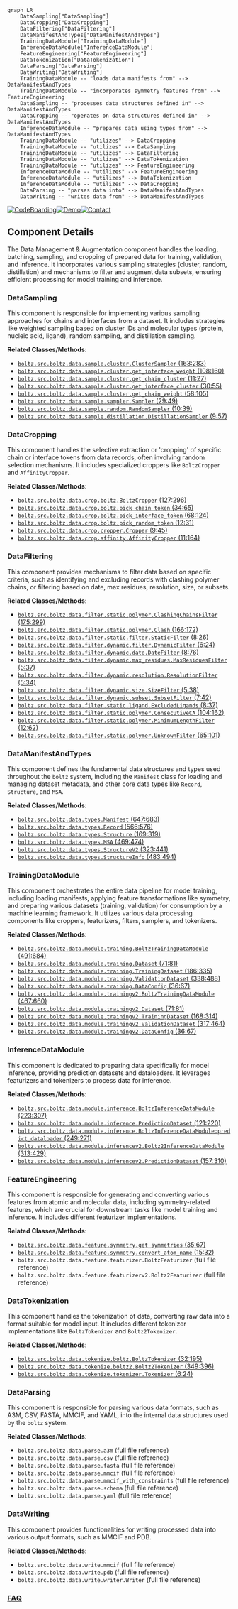 ```mermaid
graph LR
    DataSampling["DataSampling"]
    DataCropping["DataCropping"]
    DataFiltering["DataFiltering"]
    DataManifestAndTypes["DataManifestAndTypes"]
    TrainingDataModule["TrainingDataModule"]
    InferenceDataModule["InferenceDataModule"]
    FeatureEngineering["FeatureEngineering"]
    DataTokenization["DataTokenization"]
    DataParsing["DataParsing"]
    DataWriting["DataWriting"]
    TrainingDataModule -- "loads data manifests from" --> DataManifestAndTypes
    TrainingDataModule -- "incorporates symmetry features from" --> FeatureEngineering
    DataSampling -- "processes data structures defined in" --> DataManifestAndTypes
    DataCropping -- "operates on data structures defined in" --> DataManifestAndTypes
    InferenceDataModule -- "prepares data using types from" --> DataManifestAndTypes
    TrainingDataModule -- "utilizes" --> DataCropping
    TrainingDataModule -- "utilizes" --> DataSampling
    TrainingDataModule -- "utilizes" --> DataFiltering
    TrainingDataModule -- "utilizes" --> DataTokenization
    TrainingDataModule -- "utilizes" --> FeatureEngineering
    InferenceDataModule -- "utilizes" --> FeatureEngineering
    InferenceDataModule -- "utilizes" --> DataTokenization
    InferenceDataModule -- "utilizes" --> DataCropping
    DataParsing -- "parses data into" --> DataManifestAndTypes
    DataWriting -- "writes data from" --> DataManifestAndTypes
```
[![CodeBoarding](https://img.shields.io/badge/Generated%20by-CodeBoarding-9cf?style=flat-square)](https://github.com/CodeBoarding/GeneratedOnBoardings)[![Demo](https://img.shields.io/badge/Try%20our-Demo-blue?style=flat-square)](https://www.codeboarding.org/demo)[![Contact](https://img.shields.io/badge/Contact%20us%20-%20contact@codeboarding.org-lightgrey?style=flat-square)](mailto:contact@codeboarding.org)

## Component Details

The Data Management & Augmentation component handles the loading, batching, sampling, and cropping of prepared data for training, validation, and inference. It incorporates various sampling strategies (cluster, random, distillation) and mechanisms to filter and augment data subsets, ensuring efficient processing for model training and inference.

### DataSampling
This component is responsible for implementing various sampling approaches for chains and interfaces from a dataset. It includes strategies like weighted sampling based on cluster IDs and molecular types (protein, nucleic acid, ligand), random sampling, and distillation sampling.


**Related Classes/Methods**:

- <a href="https://github.com/jwohlwend/boltz/blob/master/src/boltz/data/sample/cluster.py#L163-L283" target="_blank" rel="noopener noreferrer">`boltz.src.boltz.data.sample.cluster.ClusterSampler` (163:283)</a>
- <a href="https://github.com/jwohlwend/boltz/blob/master/src/boltz/data/sample/cluster.py#L108-L160" target="_blank" rel="noopener noreferrer">`boltz.src.boltz.data.sample.cluster.get_interface_weight` (108:160)</a>
- <a href="https://github.com/jwohlwend/boltz/blob/master/src/boltz/data/sample/cluster.py#L11-L27" target="_blank" rel="noopener noreferrer">`boltz.src.boltz.data.sample.cluster.get_chain_cluster` (11:27)</a>
- <a href="https://github.com/jwohlwend/boltz/blob/master/src/boltz/data/sample/cluster.py#L30-L55" target="_blank" rel="noopener noreferrer">`boltz.src.boltz.data.sample.cluster.get_interface_cluster` (30:55)</a>
- <a href="https://github.com/jwohlwend/boltz/blob/master/src/boltz/data/sample/cluster.py#L58-L105" target="_blank" rel="noopener noreferrer">`boltz.src.boltz.data.sample.cluster.get_chain_weight` (58:105)</a>
- <a href="https://github.com/jwohlwend/boltz/blob/master/src/boltz/data/sample/sampler.py#L29-L49" target="_blank" rel="noopener noreferrer">`boltz.src.boltz.data.sample.sampler.Sampler` (29:49)</a>
- <a href="https://github.com/jwohlwend/boltz/blob/master/src/boltz/data/sample/random.py#L10-L39" target="_blank" rel="noopener noreferrer">`boltz.src.boltz.data.sample.random.RandomSampler` (10:39)</a>
- <a href="https://github.com/jwohlwend/boltz/blob/master/src/boltz/data/sample/distillation.py#L9-L57" target="_blank" rel="noopener noreferrer">`boltz.src.boltz.data.sample.distillation.DistillationSampler` (9:57)</a>


### DataCropping
This component handles the selective extraction or 'cropping' of specific chain or interface tokens from data records, often involving random selection mechanisms. It includes specialized croppers like `BoltzCropper` and `AffinityCropper`.


**Related Classes/Methods**:

- <a href="https://github.com/jwohlwend/boltz/blob/master/src/boltz/data/crop/boltz.py#L127-L296" target="_blank" rel="noopener noreferrer">`boltz.src.boltz.data.crop.boltz.BoltzCropper` (127:296)</a>
- <a href="https://github.com/jwohlwend/boltz/blob/master/src/boltz/data/crop/boltz.py#L34-L65" target="_blank" rel="noopener noreferrer">`boltz.src.boltz.data.crop.boltz.pick_chain_token` (34:65)</a>
- <a href="https://github.com/jwohlwend/boltz/blob/master/src/boltz/data/crop/boltz.py#L68-L124" target="_blank" rel="noopener noreferrer">`boltz.src.boltz.data.crop.boltz.pick_interface_token` (68:124)</a>
- <a href="https://github.com/jwohlwend/boltz/blob/master/src/boltz/data/crop/boltz.py#L12-L31" target="_blank" rel="noopener noreferrer">`boltz.src.boltz.data.crop.boltz.pick_random_token` (12:31)</a>
- <a href="https://github.com/jwohlwend/boltz/blob/master/src/boltz/data/crop/cropper.py#L9-L45" target="_blank" rel="noopener noreferrer">`boltz.src.boltz.data.crop.cropper.Cropper` (9:45)</a>
- <a href="https://github.com/jwohlwend/boltz/blob/master/src/boltz/data/crop/affinity.py#L11-L164" target="_blank" rel="noopener noreferrer">`boltz.src.boltz.data.crop.affinity.AffinityCropper` (11:164)</a>


### DataFiltering
This component provides mechanisms to filter data based on specific criteria, such as identifying and excluding records with clashing polymer chains, or filtering based on date, max residues, resolution, size, or subsets.


**Related Classes/Methods**:

- <a href="https://github.com/jwohlwend/boltz/blob/master/src/boltz/data/filter/static/polymer.py#L175-L299" target="_blank" rel="noopener noreferrer">`boltz.src.boltz.data.filter.static.polymer.ClashingChainsFilter` (175:299)</a>
- <a href="https://github.com/jwohlwend/boltz/blob/master/src/boltz/data/filter/static/polymer.py#L166-L172" target="_blank" rel="noopener noreferrer">`boltz.src.boltz.data.filter.static.polymer.Clash` (166:172)</a>
- <a href="https://github.com/jwohlwend/boltz/blob/master/src/boltz/data/filter/static/filter.py#L8-L26" target="_blank" rel="noopener noreferrer">`boltz.src.boltz.data.filter.static.filter.StaticFilter` (8:26)</a>
- <a href="https://github.com/jwohlwend/boltz/blob/master/src/boltz/data/filter/dynamic/filter.py#L6-L24" target="_blank" rel="noopener noreferrer">`boltz.src.boltz.data.filter.dynamic.filter.DynamicFilter` (6:24)</a>
- <a href="https://github.com/jwohlwend/boltz/blob/master/src/boltz/data/filter/dynamic/date.py#L8-L76" target="_blank" rel="noopener noreferrer">`boltz.src.boltz.data.filter.dynamic.date.DateFilter` (8:76)</a>
- <a href="https://github.com/jwohlwend/boltz/blob/master/src/boltz/data/filter/dynamic/max_residues.py#L5-L37" target="_blank" rel="noopener noreferrer">`boltz.src.boltz.data.filter.dynamic.max_residues.MaxResiduesFilter` (5:37)</a>
- <a href="https://github.com/jwohlwend/boltz/blob/master/src/boltz/data/filter/dynamic/resolution.py#L5-L34" target="_blank" rel="noopener noreferrer">`boltz.src.boltz.data.filter.dynamic.resolution.ResolutionFilter` (5:34)</a>
- <a href="https://github.com/jwohlwend/boltz/blob/master/src/boltz/data/filter/dynamic/size.py#L5-L38" target="_blank" rel="noopener noreferrer">`boltz.src.boltz.data.filter.dynamic.size.SizeFilter` (5:38)</a>
- <a href="https://github.com/jwohlwend/boltz/blob/master/src/boltz/data/filter/dynamic/subset.py#L7-L42" target="_blank" rel="noopener noreferrer">`boltz.src.boltz.data.filter.dynamic.subset.SubsetFilter` (7:42)</a>
- <a href="https://github.com/jwohlwend/boltz/blob/master/src/boltz/data/filter/static/ligand.py#L8-L37" target="_blank" rel="noopener noreferrer">`boltz.src.boltz.data.filter.static.ligand.ExcludedLigands` (8:37)</a>
- <a href="https://github.com/jwohlwend/boltz/blob/master/src/boltz/data/filter/static/polymer.py#L104-L162" target="_blank" rel="noopener noreferrer">`boltz.src.boltz.data.filter.static.polymer.ConsecutiveCA` (104:162)</a>
- <a href="https://github.com/jwohlwend/boltz/blob/master/src/boltz/data/filter/static/polymer.py#L12-L62" target="_blank" rel="noopener noreferrer">`boltz.src.boltz.data.filter.static.polymer.MinimumLengthFilter` (12:62)</a>
- <a href="https://github.com/jwohlwend/boltz/blob/master/src/boltz/data/filter/static/polymer.py#L65-L101" target="_blank" rel="noopener noreferrer">`boltz.src.boltz.data.filter.static.polymer.UnknownFilter` (65:101)</a>


### DataManifestAndTypes
This component defines the fundamental data structures and types used throughout the `boltz` system, including the `Manifest` class for loading and managing dataset metadata, and other core data types like `Record`, `Structure`, and `MSA`.


**Related Classes/Methods**:

- <a href="https://github.com/jwohlwend/boltz/blob/master/src/boltz/data/types.py#L647-L683" target="_blank" rel="noopener noreferrer">`boltz.src.boltz.data.types.Manifest` (647:683)</a>
- <a href="https://github.com/jwohlwend/boltz/blob/master/src/boltz/data/types.py#L566-L576" target="_blank" rel="noopener noreferrer">`boltz.src.boltz.data.types.Record` (566:576)</a>
- <a href="https://github.com/jwohlwend/boltz/blob/master/src/boltz/data/types.py#L169-L319" target="_blank" rel="noopener noreferrer">`boltz.src.boltz.data.types.Structure` (169:319)</a>
- <a href="https://github.com/jwohlwend/boltz/blob/master/src/boltz/data/types.py#L469-L474" target="_blank" rel="noopener noreferrer">`boltz.src.boltz.data.types.MSA` (469:474)</a>
- <a href="https://github.com/jwohlwend/boltz/blob/master/src/boltz/data/types.py#L323-L441" target="_blank" rel="noopener noreferrer">`boltz.src.boltz.data.types.StructureV2` (323:441)</a>
- <a href="https://github.com/jwohlwend/boltz/blob/master/src/boltz/data/types.py#L483-L494" target="_blank" rel="noopener noreferrer">`boltz.src.boltz.data.types.StructureInfo` (483:494)</a>


### TrainingDataModule
This component orchestrates the entire data pipeline for model training, including loading manifests, applying feature transformations like symmetry, and preparing various datasets (training, validation) for consumption by a machine learning framework. It utilizes various data processing components like croppers, featurizers, filters, samplers, and tokenizers.


**Related Classes/Methods**:

- <a href="https://github.com/jwohlwend/boltz/blob/master/src/boltz/data/module/training.py#L491-L684" target="_blank" rel="noopener noreferrer">`boltz.src.boltz.data.module.training.BoltzTrainingDataModule` (491:684)</a>
- <a href="https://github.com/jwohlwend/boltz/blob/master/src/boltz/data/module/training.py#L71-L81" target="_blank" rel="noopener noreferrer">`boltz.src.boltz.data.module.training.Dataset` (71:81)</a>
- <a href="https://github.com/jwohlwend/boltz/blob/master/src/boltz/data/module/training.py#L186-L335" target="_blank" rel="noopener noreferrer">`boltz.src.boltz.data.module.training.TrainingDataset` (186:335)</a>
- <a href="https://github.com/jwohlwend/boltz/blob/master/src/boltz/data/module/training.py#L338-L488" target="_blank" rel="noopener noreferrer">`boltz.src.boltz.data.module.training.ValidationDataset` (338:488)</a>
- <a href="https://github.com/jwohlwend/boltz/blob/master/src/boltz/data/module/training.py#L36-L67" target="_blank" rel="noopener noreferrer">`boltz.src.boltz.data.module.training.DataConfig` (36:67)</a>
- <a href="https://github.com/jwohlwend/boltz/blob/master/src/boltz/data/module/trainingv2.py#L467-L660" target="_blank" rel="noopener noreferrer">`boltz.src.boltz.data.module.trainingv2.BoltzTrainingDataModule` (467:660)</a>
- <a href="https://github.com/jwohlwend/boltz/blob/master/src/boltz/data/module/trainingv2.py#L71-L81" target="_blank" rel="noopener noreferrer">`boltz.src.boltz.data.module.trainingv2.Dataset` (71:81)</a>
- <a href="https://github.com/jwohlwend/boltz/blob/master/src/boltz/data/module/trainingv2.py#L168-L314" target="_blank" rel="noopener noreferrer">`boltz.src.boltz.data.module.trainingv2.TrainingDataset` (168:314)</a>
- <a href="https://github.com/jwohlwend/boltz/blob/master/src/boltz/data/module/trainingv2.py#L317-L464" target="_blank" rel="noopener noreferrer">`boltz.src.boltz.data.module.trainingv2.ValidationDataset` (317:464)</a>
- <a href="https://github.com/jwohlwend/boltz/blob/master/src/boltz/data/module/trainingv2.py#L36-L67" target="_blank" rel="noopener noreferrer">`boltz.src.boltz.data.module.trainingv2.DataConfig` (36:67)</a>


### InferenceDataModule
This component is dedicated to preparing data specifically for model inference, providing prediction datasets and dataloaders. It leverages featurizers and tokenizers to process data for inference.


**Related Classes/Methods**:

- <a href="https://github.com/jwohlwend/boltz/blob/master/src/boltz/data/module/inference.py#L223-L307" target="_blank" rel="noopener noreferrer">`boltz.src.boltz.data.module.inference.BoltzInferenceDataModule` (223:307)</a>
- <a href="https://github.com/jwohlwend/boltz/blob/master/src/boltz/data/module/inference.py#L121-L220" target="_blank" rel="noopener noreferrer">`boltz.src.boltz.data.module.inference.PredictionDataset` (121:220)</a>
- <a href="https://github.com/jwohlwend/boltz/blob/master/src/boltz/data/module/inference.py#L249-L271" target="_blank" rel="noopener noreferrer">`boltz.src.boltz.data.module.inference.BoltzInferenceDataModule:predict_dataloader` (249:271)</a>
- <a href="https://github.com/jwohlwend/boltz/blob/master/src/boltz/data/module/inferencev2.py#L313-L429" target="_blank" rel="noopener noreferrer">`boltz.src.boltz.data.module.inferencev2.Boltz2InferenceDataModule` (313:429)</a>
- <a href="https://github.com/jwohlwend/boltz/blob/master/src/boltz/data/module/inferencev2.py#L157-L310" target="_blank" rel="noopener noreferrer">`boltz.src.boltz.data.module.inferencev2.PredictionDataset` (157:310)</a>


### FeatureEngineering
This component is responsible for generating and converting various features from atomic and molecular data, including symmetry-related features, which are crucial for downstream tasks like model training and inference. It includes different featurizer implementations.


**Related Classes/Methods**:

- <a href="https://github.com/jwohlwend/boltz/blob/master/src/boltz/data/feature/symmetry.py#L35-L67" target="_blank" rel="noopener noreferrer">`boltz.src.boltz.data.feature.symmetry.get_symmetries` (35:67)</a>
- <a href="https://github.com/jwohlwend/boltz/blob/master/src/boltz/data/feature/symmetry.py#L15-L32" target="_blank" rel="noopener noreferrer">`boltz.src.boltz.data.feature.symmetry.convert_atom_name` (15:32)</a>
- `boltz.src.boltz.data.feature.featurizer.BoltzFeaturizer` (full file reference)
- `boltz.src.boltz.data.feature.featurizerv2.Boltz2Featurizer` (full file reference)


### DataTokenization
This component handles the tokenization of data, converting raw data into a format suitable for model input. It includes different tokenizer implementations like `BoltzTokenizer` and `Boltz2Tokenizer`.


**Related Classes/Methods**:

- <a href="https://github.com/jwohlwend/boltz/blob/master/src/boltz/data/tokenize/boltz.py#L32-L195" target="_blank" rel="noopener noreferrer">`boltz.src.boltz.data.tokenize.boltz.BoltzTokenizer` (32:195)</a>
- <a href="https://github.com/jwohlwend/boltz/blob/master/src/boltz/data/tokenize/boltz2.py#L349-L396" target="_blank" rel="noopener noreferrer">`boltz.src.boltz.data.tokenize.boltz2.Boltz2Tokenizer` (349:396)</a>
- <a href="https://github.com/jwohlwend/boltz/blob/master/src/boltz/data/tokenize/tokenizer.py#L6-L24" target="_blank" rel="noopener noreferrer">`boltz.src.boltz.data.tokenize.tokenizer.Tokenizer` (6:24)</a>


### DataParsing
This component is responsible for parsing various data formats, such as A3M, CSV, FASTA, MMCIF, and YAML, into the internal data structures used by the `boltz` system.


**Related Classes/Methods**:

- `boltz.src.boltz.data.parse.a3m` (full file reference)
- `boltz.src.boltz.data.parse.csv` (full file reference)
- `boltz.src.boltz.data.parse.fasta` (full file reference)
- `boltz.src.boltz.data.parse.mmcif` (full file reference)
- `boltz.src.boltz.data.parse.mmcif_with_constraints` (full file reference)
- `boltz.src.boltz.data.parse.schema` (full file reference)
- `boltz.src.boltz.data.parse.yaml` (full file reference)


### DataWriting
This component provides functionalities for writing processed data into various output formats, such as MMCIF and PDB.


**Related Classes/Methods**:

- `boltz.src.boltz.data.write.mmcif` (full file reference)
- `boltz.src.boltz.data.write.pdb` (full file reference)
- `boltz.src.boltz.data.write.writer.Writer` (full file reference)




### [FAQ](https://github.com/CodeBoarding/GeneratedOnBoardings/tree/main?tab=readme-ov-file#faq)